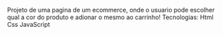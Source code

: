 Projeto de uma pagina de um ecommerce, onde o usuario pode escolher qual a cor do produto e adionar o mesmo ao carrinho!
Tecnologias:
Html
Css
JavaScript
